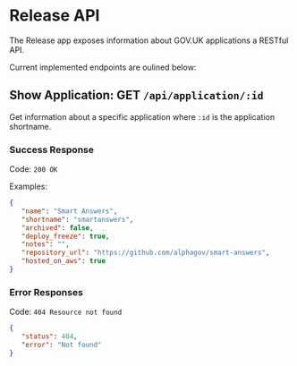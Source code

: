 # Release API

The Release app exposes information about GOV.UK applications a RESTful API.

Current implemented endpoints are oulined below:


## Show Application: GET `/api/application/:id`

Get information about a specific application where `:id` is the application shortname.

### Success Response

Code: `200 OK`

Examples:
```json
{
   "name": "Smart Answers",
   "shortname": "smartanswers",
   "archived": false,
   "deploy_freeze": true,
   "notes": "",
   "repository_url": "https://github.com/alphagov/smart-answers",
   "hosted_on_aws": true
}
```


### Error Responses

Code: `404 Resource not found`

```json
{
   "status": 404,
   "error": "Not found"
}
```
